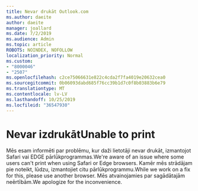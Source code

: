 ```yaml
---
title: Nevar drukāt Outlook.com
ms.author: daeite
author: daeite
manager: joallard
ms.date: 7/2/2019
ms.audience: Admin
ms.topic: article
ROBOTS: NOINDEX, NOFOLLOW
localization_priority: Normal
ms.custom:
- "8000046"
- "2507"
ms.openlocfilehash: c2ce75066631e822c4cda2f7fa4019e20632cea0
ms.sourcegitcommit: 0b06093dabd685f76cc39b1d7c0f8b03883b6e79
ms.translationtype: MT
ms.contentlocale: lv-LV
ms.lasthandoff: 10/25/2019
ms.locfileid: "36547930"
---
```

# <a name="unable-to-print"></a><span data-ttu-id="cddaa-102">Nevar izdrukāt</span><span class="sxs-lookup"><span data-stu-id="cddaa-102">Unable to print</span></span>

<span data-ttu-id="cddaa-103">Mēs esam informēti par problēmu, kur daži lietotāji nevar drukāt, izmantojot Safari vai EDGE pārlūkprogrammas.</span><span class="sxs-lookup"><span data-stu-id="cddaa-103">We're aware of an issue where some users can't print when using Safari or Edge browsers.</span></span> <span data-ttu-id="cddaa-104">Kamēr mēs strādājam pie noteikt, lūdzu, izmantojiet citu pārlūkprogrammu.</span><span class="sxs-lookup"><span data-stu-id="cddaa-104">While we work on a fix for this, please use another browser.</span></span> <span data-ttu-id="cddaa-105">Mēs atvainojamies par sagādātajām neērtībām.</span><span class="sxs-lookup"><span data-stu-id="cddaa-105">We apologize for the inconvenience.</span></span>